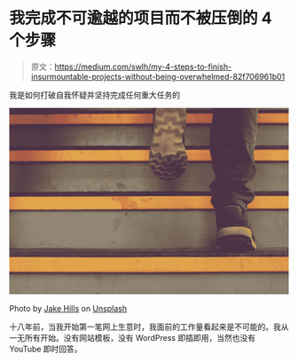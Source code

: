 # 我完成不可逾越的项目而不被压倒的 4 个步骤

> 原文：<https://medium.com/swlh/my-4-steps-to-finish-insurmountable-projects-without-being-overwhelmed-82f706961b01>

我是如何打破自我怀疑并坚持完成任何重大任务的

![](img/b2f60ba6813a4ce13a3b5399b7d03509.png)

Photo by [Jake Hills](https://unsplash.com/@jakehills?utm_source=medium&utm_medium=referral) on [Unsplash](https://unsplash.com?utm_source=medium&utm_medium=referral)

十八年前，当我开始第一笔网上生意时，我面前的工作量看起来是不可能的。我从一无所有开始。没有网站模板，没有 WordPress 即插即用，当然也没有 YouTube 即时回答。